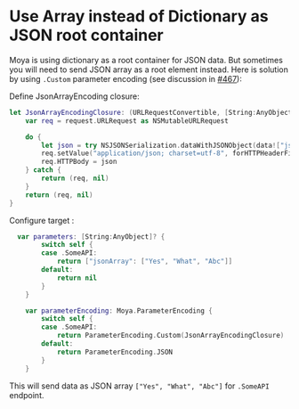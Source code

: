 Use Array instead of Dictionary as JSON root container
======================================================

Moya is using dictionary as a root container for JSON data. But
sometimes you will need to send JSON array as a root element instead.
Here is solution by using `.Custom` parameter encoding (see discussion
in [#467](https://github.com/Moya/Moya/issues/467)):

Define JsonArrayEncoding closure:

```swift
let JsonArrayEncodingClosure: (URLRequestConvertible, [String:AnyObject]?) -> (NSMutableURLRequest, NSError?) = { request, data in
    var req = request.URLRequest as NSMutableURLRequest

    do {
        let json = try NSJSONSerialization.dataWithJSONObject(data!["jsonArray"]!, options: NSJSONWritingOptions.PrettyPrinted)
        req.setValue("application/json; charset=utf-8", forHTTPHeaderField: "Content-Type")
        req.HTTPBody = json
    } catch {
        return (req, nil)
    }
    return (req, nil)
}
```

Configure target :
```swift
  var parameters: [String:AnyObject]? {
        switch self {
        case .SomeAPI:
            return ["jsonArray": ["Yes", "What", "Abc"]]
        default:
            return nil
        }
    }

    var parameterEncoding: Moya.ParameterEncoding {
        switch self {
        case .SomeAPI:
            return ParameterEncoding.Custom(JsonArrayEncodingClosure)
        default:
            return ParameterEncoding.JSON
        }
    }
```

This will send data as JSON array `["Yes", "What", "Abc"]` for `.SomeAPI` endpoint.
